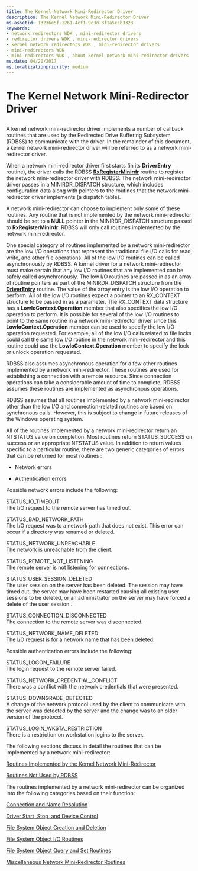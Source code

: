 ```yaml
---
title: The Kernel Network Mini-Redirector Driver
description: The Kernel Network Mini-Redirector Driver
ms.assetid: 13236e5f-1261-4cf1-9c3d-3f1a5ccb3323
keywords:
- network redirectors WDK , mini-redirector drivers
- redirector drivers WDK , mini-redirector drivers
- kernel network redirectors WDK , mini-redirector drivers
- mini-redirectors WDK
- mini-redirectors WDK , about kernel network mini-redirector drivers
ms.date: 04/20/2017
ms.localizationpriority: medium
---
```


# The Kernel Network Mini-Redirector Driver


## <span id="ddk_the_kernel_network_mini_redirector_driver_if"></span><span id="DDK_THE_KERNEL_NETWORK_MINI_REDIRECTOR_DRIVER_IF"></span>


A kernel network mini-redirector driver implements a number of callback routines that are used by the Redirected Drive Buffering Subsystem (RDBSS) to communicate with the driver. In the remainder of this document, a kernel network mini-redirector driver will be referred to as a network mini-redirector driver.

When a network mini-redirector driver first starts (in its **DriverEntry** routine), the driver calls the RDBSS [**RxRegisterMinirdr**](https://docs.microsoft.com/windows-hardware/drivers/ddi/mrx/nf-mrx-rxregisterminirdr) routine to register the network mini-redirector driver with RDBSS. The network mini-redirector driver passes in a MINIRDR\_DISPATCH structure, which includes configuration data along with pointers to the routines that the network mini-redirector driver implements (a dispatch table).

A network mini-redirector can choose to implement only some of these routines. Any routine that is not implemented by the network mini-redirector should be set to a **NULL** pointer in the MINIRDR\_DISPATCH structure passed to **RxRegisterMinirdr**. RDBSS will only call routines implemented by the network mini-redirector.

One special category of routines implemented by a network mini-redirector are the low I/O operations that represent the traditional file I/O calls for read, write, and other file operations. All of the low I/O routines can be called asynchronously by RDBSS. A kernel driver for a network mini-redirector must make certain that any low I/O routines that are implemented can be safely called asynchronously. The low I/O routines are passed in as an array of routine pointers as part of the MINIRDR\_DISPATCH structure from the [**DriverEntry**](https://docs.microsoft.com/windows-hardware/drivers/ddi/wdm/nc-wdm-driver_initialize) routine. The value of the array entry is the low I/O operation to perform. All of the low I/O routines expect a pointer to an RX\_CONTEXT structure to be passed in as a parameter. The RX\_CONTEXT data structure has a **LowIoContext.Operation** member that also specifies the low I/O operation to perform. It is possible for several of the low I/O routines to point to the same routine in a network mini-redirector driver since this **LowIoContext.Operation** member can be used to specify the low I/O operation requested. For example, all of the low I/O calls related to file locks could call the same low I/O routine in the network mini-redirector and this routine could use the **LowIoContext.Operation** member to specify the lock or unlock operation requested.

RDBSS also assumes asynchronous operation for a few other routines implemented by a network mini-redirector. These routines are used for establishing a connection with a remote resource. Since connection operations can take a considerable amount of time to complete, RDBSS assumes these routines are implemented as asynchronous operations.

RDBSS assumes that all routines implemented by a network mini-redirector other than the low I/O and connection-related routines are based on synchronous calls. However, this is subject to change in future releases of the Windows operating system.

All of the routines implemented by a network mini-redirector return an NTSTATUS value on completion. Most routines return STATUS\_SUCCESS on success or an appropriate NTSTATUS value. In addition to return values specific to a particular routine, there are two generic categories of errors that can be returned for most routines :

-   Network errors

-   Authentication errors

Possible network errors include the following:

<span id="STATUS_IO_TIMEOUT"></span><span id="status_io_timeout"></span>STATUS\_IO\_TIMEOUT  
The I/O request to the remote server has timed out.

<span id="STATUS_BAD_NETWORK_PATH"></span><span id="status_bad_network_path"></span>STATUS\_BAD\_NETWORK\_PATH  
The I/O request was to a network path that does not exist. This error can occur if a directory was renamed or deleted.

<span id="STATUS_NETWORK_UNREACHABLE"></span><span id="status_network_unreachable"></span>STATUS\_NETWORK\_UNREACHABLE  
The network is unreachable from the client.

<span id="STATUS_REMOTE_NOT_LISTENING"></span><span id="status_remote_not_listening"></span>STATUS\_REMOTE\_NOT\_LISTENING  
The remote server is not listening for connections.

<span id="STATUS_USER_SESSION_DELETED"></span><span id="status_user_session_deleted"></span>STATUS\_USER\_SESSION\_DELETED  
The user session on the server has been deleted. The session may have timed out, the server may have been restarted causing all existing user sessions to be deleted, or an administrator on the server may have forced a delete of the user session .

<span id="STATUS_CONNECTION_DISCONNECTED"></span><span id="status_connection_disconnected"></span>STATUS\_CONNECTION\_DISCONNECTED  
The connection to the remote server was disconnected.

<span id="STATUS_NETWORK_NAME_DELETED"></span><span id="status_network_name_deleted"></span>STATUS\_NETWORK\_NAME\_DELETED  
The I/O request is for a network name that has been deleted.

Possible authentication errors include the following:

<span id="STATUS_LOGON_FAILURE"></span><span id="status_logon_failure"></span>STATUS\_LOGON\_FAILURE  
The login request to the remote server failed.

<span id="STATUS_NETWORK_CREDENTIAL_CONFLICT"></span><span id="status_network_credential_conflict"></span>STATUS\_NETWORK\_CREDENTIAL\_CONFLICT  
There was a conflict with the network credentials that were presented.

<span id="STATUS_DOWNGRADE_DETECTED"></span><span id="status_downgrade_detected"></span>STATUS\_DOWNGRADE\_DETECTED  
A change of the network protocol used by the client to communicate with the server was detected by the server and the change was to an older version of the protocol.

<span id="STATUS_LOGIN_WKSTA_RESTRICTION"></span><span id="status_login_wksta_restriction"></span>STATUS\_LOGIN\_WKSTA\_RESTRICTION  
There is a restriction on workstation logins to the server.

The following sections discuss in detail the routines that can be implemented by a network mini-redirector:

[Routines Implemented by the Kernel Network Mini-Redirector](routines-implemented-by-the-kernel-network-mini-redirector.md)

[Routines Not Used by RDBSS](routines-not-used-by-rdbss.md)

The routines implemented by a network mini-redirector can be organized into the following categories based on their function:

[Connection and Name Resolution](connection-and-name-resolution.md)

[Driver Start, Stop, and Device Control](driver-start--stop--and-device-control.md)

[File System Object Creation and Deletion](file-system-object-creation-and-deletion.md)

[File System Object I/O Routines](file-system-object-i-o-routines.md)

[File System Object Query and Set Routines](file-system-object-query-and-set-routines.md)

[Miscellaneous Network Mini-Redirector Routines](miscellaneous-network-mini-redirector-routines.md)

 

 




